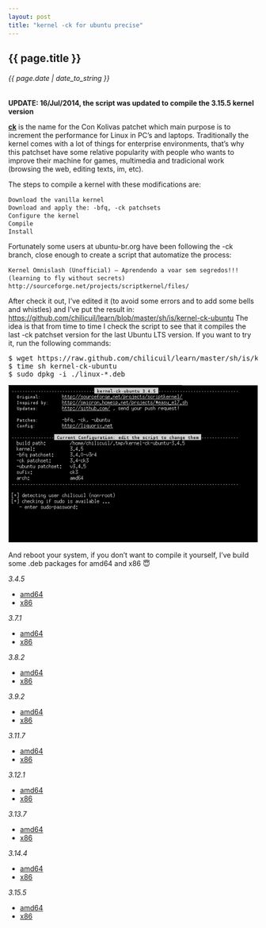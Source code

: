 ```yaml
---
layout: post
title: "kernel -ck for ubuntu precise"
---
```


## {{ page.title }}

###### {{ page.date | date_to_string }}

**UPDATE: 16/Jul/2014, the script was updated to compile the 3.15.5 kernel version**

**[ck](http://ck-hack.blogspot.mx/)** is the name for the Con Kolivas patchet which main purpose is to increment the performance for Linux in PC’s and laptops. Traditionally the kernel comes with a lot of things for enterprise environments, that’s why this patchset have some relative popularity with people who wants to improve their machine for games, multimedia and tradicional work (browsing the web, editing texts, im, etc).

The steps to compile a kernel with these modifications are:

    Download the vanilla kernel
    Download and apply the: -bfq, -ck patchsets
    Configure the kernel
    Compile
    Install

Fortunately some users at ubuntu-br.org have been following the -ck branch, close enough to create a script that automatize the process:

    Kernel Omnislash (Unofficial) – Aprendendo a voar sem segredos!!! (learning to fly without secrets)
    http://sourceforge.net/projects/scriptkernel/files/

After check it out, I’ve edited it (to avoid some errors and to add some bells and whistles) and I’ve put the result in: https://github.com/chilicuil/learn/blob/master/sh/is/kernel-ck-ubuntu
The idea is that from time to time I check the script to see that it compiles the last -ck patchset version for the last Ubuntu LTS version. If you want to try it, run the following commands:

<pre class="sh_sh">
$ wget https://raw.github.com/chilicuil/learn/master/sh/is/kernel-ck-ubuntu
$ time sh kernel-ck-ubuntu
$ sudo dpkg -i ./linux-*.deb
</pre>

**[![](/assets/img/59.png)](/assets/img/59.png)**

And reboot your system, if you don’t want to compile it yourself, I’ve build some .deb packages for amd64 and x86 &#128519; 

*3.4.5*

- [amd64](http://f.javier.io/rep/deb/3.4.5-ck-amd64.tar.bz2)
- [x86](http://f.javier.io/rep/deb/3.4.5-ck-i386.tar.bz2)

*3.7.1*

- [amd64](http://f.javier.io/rep/deb/3.7.1-ck-i386.tar.bz2)
- [x86](http://f.javier.io/rep/deb/3.7.1-ck-amd64.tar.bz2)

*3.8.2*

- [amd64](http://f.javier.io/rep/deb/3.8.2-ck-amd64.tar.bz2)
- [x86](http://f.javier.io/rep/deb/3.8.2-ck-i386.tar.bz2)

*3.9.2*

- [amd64](http://f.javier.io/rep/deb/3.9.2-ck-amd64.tar.bz2)
- [x86](http://f.javier.io/rep/deb/3.9.2-ck-i386.tar.bz2)

*3.11.7*

- [amd64](http://f.javier.io/rep/deb/3.11.7-ck-amd64.tar.bz2)
- [x86](http://f.javier.io/rep/deb/3.11.7-ck-i386.tar.bz2)

*3.12.1*

- [amd64](http://f.javier.io/rep/deb/3.12.1-ck-amd64.tar.bz2)
- [x86](http://f.javier.io/rep/deb/3.12.1-ck-i386.tar.bz2)

*3.13.7*

- [amd64](http://f.javier.io/rep/deb/3.13.7-ck-i386.tar.bz2)
- [x86](http://f.javier.io/rep/deb/3.13.7-ck-amd64.tar.bz2)

*3.14.4*

- [amd64](http://f.javier.io/rep/deb/3.14.4-ck-amd64.tar.bz2)
- [x86](http://f.javier.io/rep/deb/3.14.4-ck-i386.tar.bz2)

*3.15.5*

- [amd64](http://f.javier.io/rep/deb/3.15.5-ck-amd64.tar.bz2)
- [x86](http://f.javier.io/rep/deb/3.15.5-ck-i386.tar.bz2)
